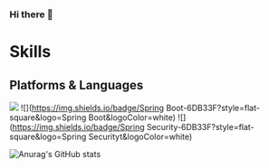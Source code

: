 ### Hi there 👋
# Skills

## Platforms & Languages

![](https://img.shields.io/badge/Spring-6DB33F?style=flat-square&logo=Spring&logoColor=white)
![](https://img.shields.io/badge/Spring Boot-6DB33F?style=flat-square&logo=Spring Boot&logoColor=white)
![](https://img.shields.io/badge/Spring Security-6DB33F?style=flat-square&logo=Spring Securityt&logoColor=white)




![Anurag's GitHub stats](https://github-readme-stats.vercel.app/api?username=jang-199&show_icons=true&theme=prussian)

<!--
**jang-199/jang-199** is a ✨ _special_ ✨ repository because its `README.md` (this file) appears on your GitHub profile.

Here are some ideas to get you started:

- 🔭 I’m currently working on ...
- 🌱 I’m currently learning ...
- 👯 I’m looking to collaborate on ...
- 🤔 I’m looking for help with ...
- 💬 Ask me about ...
- 📫 How to reach me: ...
- 😄 Pronouns: ...
- ⚡ Fun fact: ...
-->
